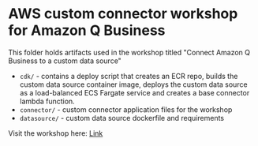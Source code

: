# AWS custom connector workshop for Amazon Q Business

This folder holds artifacts used in the workshop titled "Connect Amazon Q Business to a custom data source"
* `cdk/` - contains a deploy script that creates an ECR repo, builds the custom data source container image, deploys the custom data source as a load-balanced ECS Fargate service and creates a base connector lambda function.
* `connector/` - custom connector application files for the workshop
* `datasource/` - custom data source dockerfile and requirements 

Visit the workshop here: [Link](https://aws.amazon.com/)